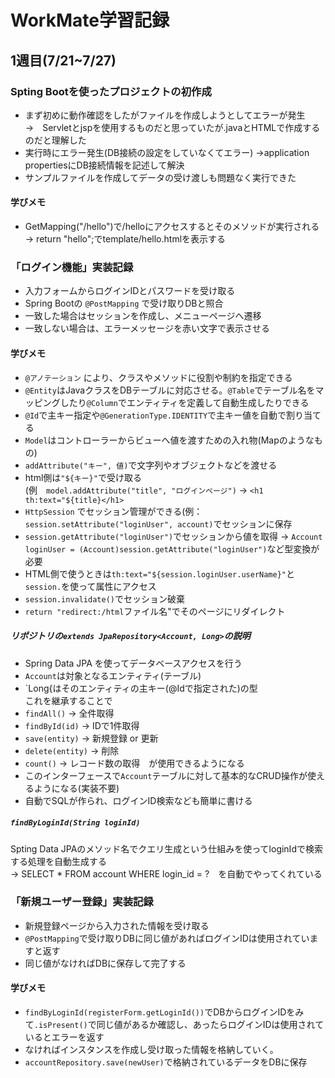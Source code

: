 # WorkMate学習記録

## 1週目(7/21~7/27)  
###  Spting Bootを使ったプロジェクトの初作成
- まず初めに動作確認をしたがファイルを作成しようとしてエラーが発生  
  →　Servletとjspを使用するものだと思っていたが.javaとHTMLで作成するのだと理解した
- 実行時にエラー発生(DB接続の設定をしていなくてエラー)
  →application propertiesにDB接続情報を記述して解決
- サンプルファイルを作成してデータの受け渡しも問題なく実行できた

#### 学びメモ
- GetMapping("/hello")で/helloにアクセスするとそのメソッドが実行される  
  → return "hello";でtemplate/hello.htmlを表示する

### 「ログイン機能」実装記録
- 入力フォームからログインIDとパスワードを受け取る  
- Spring Bootの `@PostMapping` で受け取りDBと照合  
- 一致した場合はセッションを作成し、メニューページへ遷移  
- 一致しない場合は、エラーメッセージを赤い文字で表示させる

#### 学びメモ
- `@アノテーション` により、クラスやメソッドに役割や制約を指定できる
- `@Entity`はJavaクラスをDBテーブルに対応させる。`@Table`でテーブル名をマッピングしたり`@Column`でエンティティを定義して自動生成したりできる
- `@Id`で主キー指定や`@GenerationType.IDENTITY`で主キー値を自動で割り当てる
- `Model`はコントローラーからビューへ値を渡すための入れ物(Mapのようなもの)
- `addAttribute("キー", 値)`で文字列やオブジェクトなどを渡せる
- html側は`"${キー}"`で受け取る  
  (例　`model.addAttribute("title", "ログインページ")` → `<h1 th:text="${title}</h1>` <!-- ログインページ -->
- `HttpSession` でセッション管理ができる(例：`session.setAttribute("loginUser", account)`でセッションに保存
- `session.getAttribute("loginUser")`でセッションから値を取得
  → `Account loginUser = (Account)session.getAttribute("loginUser")`など型変換が必要
- HTML側で使うときは`th:text="${session.loginUser.userName}"`と`session.`を使って属性にアクセス
- `session.invalidate()`でセッション破棄
- `return "redirect:/html`ファイル名"でそのページにリダイレクト

##### リポジトリの`extends JpaRepository<Account, Long>`の説明
- Spring Data JPA を使ってデータベースアクセスを行う 
- `Account`は対象となるエンティティ(テーブル)
- `Long{はそのエンティティの主キー(@Idで指定された)の型  
これを継承することで  
- `findAll()` → 全件取得
- `findById(id)` → IDで1件取得
- `save(entity)` → 新規登録 or 更新
- `delete(entity)` → 削除
- `count()` → レコード数の取得　が使用できるようになる
- このインターフェースで`Account`テーブルに対して基本的なCRUD操作が使えるようになる(実装不要)
- 自動でSQLが作られ、ログインID検索なども簡単に書ける
##### `findByLoginId(String loginId)`
Spting Data JPAのメソッド名でクエリ生成という仕組みを使ってloginIdで検索する処理を自動生成する  
  → SELECT * FROM account WHERE login_id = ?　を自動でやってくれている  


### 「新規ユーザー登録」実装記録
- 新規登録ページから入力された情報を受け取る
- `@PostMapping`で受け取りDBに同じ値があればログインIDは使用されていますと返す
- 同じ値がなければDBに保存して完了する

#### 学びメモ
- `findByLoginId(registerForm.getLoginId())`でDBからログインIDをみて`.isPresent()`で同じ値があるか確認し、あったらログインIDは使用されているとエラーを返す
- なければインスタンスを作成し受け取った情報を格納していく。
- `accountRepository.save(newUser)`で格納されているデータをDBに保存
